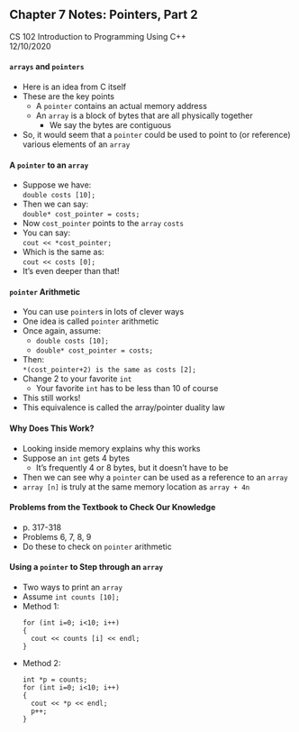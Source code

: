 ## Chapter 7 Notes: Pointers, Part 2
CS 102 Introduction to Programming Using C++  
12/10/2020

#### ```arrays``` and ```pointers```
- Here is an idea from C itself
- These are the key points
  - A ```pointer``` contains an actual memory address
  - An ```array``` is a block of bytes that are all physically together
    - We say the bytes are contiguous
- So, it would seem that a ```pointer``` could be used to point to (or reference) various elements of an ```array```

#### A ```pointer``` to an ```array```
- Suppose we have:  
  ```double costs [10];```
- Then we can say:  
  ```double* cost_pointer = costs;```
- Now ```cost_pointer``` points to the ```array``` ```costs```
- You can say:  
  ```cout << *cost_pointer;```
- Which is the same as:  
  ```cout << costs [0];```
- It’s even deeper than that!

#### ```pointer``` Arithmetic
- You can use ```pointer```s in lots of clever ways
- One idea is called ```pointer``` arithmetic
- Once again, assume:  
  - ```double costs [10];```
  - ```double* cost_pointer = costs;```
- Then:  
  ```*(cost_pointer+2) is the same as costs [2];```
- Change 2 to your favorite ```int```
  - Your favorite ```int``` has to be less than 10 of course
- This still works!
- This equivalence is called the array/pointer duality law

#### Why Does This Work?
- Looking inside memory explains why this works
- Suppose an ```int``` gets 4 bytes
  - It’s frequently 4 or 8 bytes, but it doesn’t have to be
- Then we can see why a ```pointer``` can be used as a reference to an ```array```
- ```array [n]``` is truly at the same memory location as ```array + 4n```

#### Problems from the Textbook to Check Our Knowledge
- p. 317-318
- Problems 6, 7, 8, 9
- Do these to check on ```pointer``` arithmetic

#### Using a ```pointer``` to Step through an ```array```
- Two ways to print an ```array```
- Assume ```int counts [10];```
- Method 1:  
  ```
  for (int i=0; i<10; i++)
  {
    cout << counts [i] << endl;
  }
  ```  
- Method 2:  
  ```
  int *p = counts;
  for (int i=0; i<10; i++)
  {
    cout << *p << endl;
    p++;
  }  
  ```  
